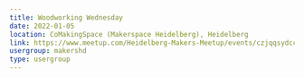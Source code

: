 ```yaml
---
title: Woodworking Wednesday
date: 2022-01-05
location: CoMakingSpace (Makerspace Heidelberg), Heidelberg
link: https://www.meetup.com/Heidelberg-Makers-Meetup/events/czjqqsydccbhb/
usergroup: makershd
type: usergroup
---
```

